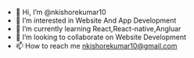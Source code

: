 - 👋 Hi, I’m @nkishorekumar10
- 👀 I’m interested in Website And App Development
- 🌱 I’m currently learning React,React-native,Angluar
- 💞️ I’m looking to collaborate on Website Development
- 📫 How to reach me nkishorekumar10@gmail.com

<!---
nkishorekumar10/nkishorekumar10 is a ✨ special ✨ repository because its `README.md` (this file) appears on your GitHub profile.
You can click the Preview link to take a look at your changes.
--->
